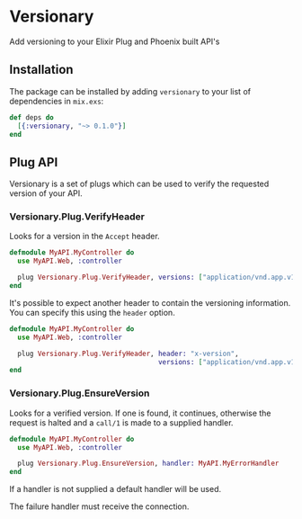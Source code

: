 # Versionary

Add versioning to your Elixir Plug and Phoenix built API's

## Installation

The package can be installed by adding `versionary` to your list of dependencies
in `mix.exs`:

```elixir
def deps do
  [{:versionary, "~> 0.1.0"}]
end
```

## Plug API

Versionary is a set of plugs which can be used to verify the requested version
of your API.

### Versionary.Plug.VerifyHeader

Looks for a version in the `Accept` header.

```elixir
defmodule MyAPI.MyController do
  use MyAPI.Web, :controller

  plug Versionary.Plug.VerifyHeader, versions: ["application/vnd.app.v1+json"]
end
```

It's possible to expect another header to contain the versioning information.
You can specify this using the `header` option.

```elixir
defmodule MyAPI.MyController do
  use MyAPI.Web, :controller

  plug Versionary.Plug.VerifyHeader, header: "x-version",
                                     versions: ["application/vnd.app.v1+json"]
end
```

### Versionary.Plug.EnsureVersion

Looks for a verified version. If one is found, it continues, otherwise the
request is halted and a `call/1` is made to a supplied handler.

```elixir
defmodule MyAPI.MyController do
  use MyAPI.Web, :controller

  plug Versionary.Plug.EnsureVersion, handler: MyAPI.MyErrorHandler
end
```

If a handler is not supplied a default handler will be used.

The failure handler must receive the connection.
